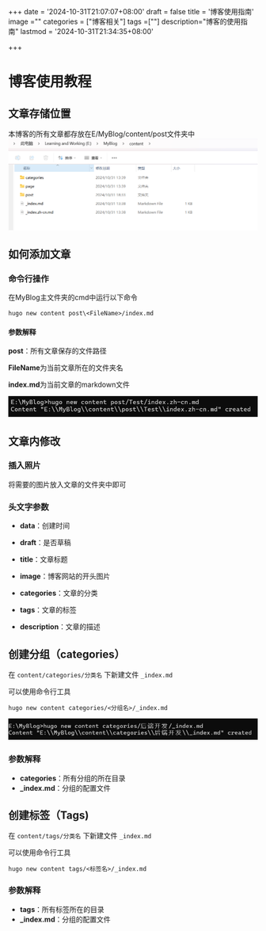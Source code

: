 +++
date = '2024-10-31T21:07:07+08:00'
draft = false
title = '博客使用指南'
image =""
categories = ["博客相关"]
tags =[""]
description="博客的使用指南"
lastmod = '2024-10-31T21:34:35+08:00'

+++

# 博客使用教程

## 文章存储位置

本博客的所有文章都存放在E/MyBlog/content/post文件夹中![image-20241031190526917](image-20241031190526917.png)

## 如何添加文章

### 命令行操作

在MyBlog主文件夹的cmd中运行以下命令

```
hugo new content post\<FileName>/index.md
```

#### 参数解释

**post**：所有文章保存的文件路径

**FileName**为当前文章所在的文件夹名

**index.md**为当前文章的markdown文件

<img src="微信截图_20241031192624.png" alt="微信截图_20241031192624" style="zoom: 80%;" />

## 文章内修改

###  插入照片

将需要的图片放入文章的文件夹中即可

### 头文字参数

- **data**：创建时间

- **draft**：是否草稿

- **title**：文章标题

- **image**：博客网站的开头图片

- **categories**：文章的分类

- **tags**：文章的标签

- **description**：文章的描述

## 创建分组（categories）

在 `content/categories/分类名` 下新建文件 `_index.md`

可以使用命令行工具

```
hugo new content categories/<分组名>/_index.md
```

<img src="微信截图_20241031214934.png" alt="微信截图_20241031214934" style="zoom:80%;" />

### 参数解释

- **categories**：所有分组的所在目录
- **_index.md**：分组的配置文件

## 创建标签（Tags)

在 `content/tags/分类名` 下新建文件 `_index.md`

可以使用命令行工具

```
hugo new content tags/<标签名>/_index.md
```

### 参数解释

- **tags**：所有标签所在的目录
- **_index.md**：分组的配置文件
